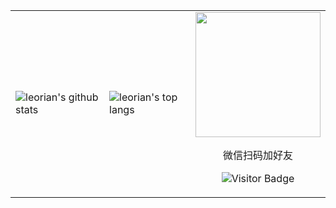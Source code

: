 <table>
  <tr>
    <td>
      <img align="center" src="https://github-readme-stats.vercel.app/api?username=leorian&bg_color=071A2C&icon_color=4194FD&show_icons=true&count_private=true&theme=tokyonight&line_height=27&text_color=FFFFFF" alt="leorian's github stats"/></td>
    <td>
      <img align="center" src="https://github-readme-stats.vercel.app/api/top-langs/?username=leorian&bg_color=071A2C&text_color=FFFFFF" alt="leorian's top langs"/></td>
    <td>
      <div align=center>
  <img src="https://images.gitee.com/uploads/images/2022/0408/071102_611afdf6_381412.jpeg" width="200px" height="200px"/>
  
  微信扫码加好友
  
  ![Visitor Badge](https://visitor-badge.laobi.icu/badge?page_id=leorian.leorian)
</div>
</td>
  </tr>
</table>
